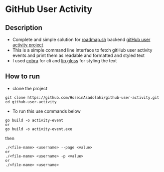 # GitHub User Activity

## Description
- Complete and simple solution for [roadmap.sh](https://roadmap.sh) backend [gitHub user activity project](https://roadmap.sh/projects/github-user-activity)
- This is a simple command line interface to fetch gitHub user activity events and print them as readable and formatted and styled text
- I used [cobra](https://github.com/spf13/cobra) for cli and [lip gloss](https://github.com/charmbracelet/lipgloss) for styling the text

## How to run
- clone the project
```shell
git clone https://github.com/HoseinAsadolahi/github-user-activity.git
cd github-user-activity
```
- To run this use commands below
```shell
go build -o activity-event
or
go build -o activity-event.exe
```
then 
```shell
./<file-name> <username> --page <value>
or
./<file-name> <username> -p <value>
or
./<file-name> <username>
```
